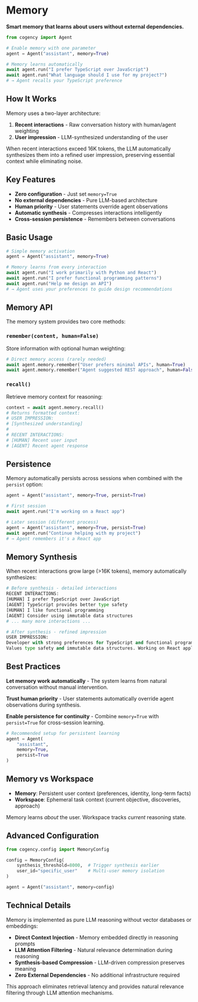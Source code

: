 # Memory

**Smart memory that learns about users without external dependencies.**

```python
from cogency import Agent

# Enable memory with one parameter
agent = Agent("assistant", memory=True)

# Memory learns automatically
await agent.run("I prefer TypeScript over JavaScript")
await agent.run("What language should I use for my project?")
# → Agent recalls your TypeScript preference
```

## How It Works

Memory uses a two-layer architecture:

1. **Recent interactions** - Raw conversation history with human/agent weighting
2. **User impression** - LLM-synthesized understanding of the user

When recent interactions exceed 16K tokens, the LLM automatically synthesizes them into a refined user impression, preserving essential context while eliminating noise.

## Key Features

- **Zero configuration** - Just set `memory=True`
- **No external dependencies** - Pure LLM-based architecture  
- **Human priority** - User statements override agent observations
- **Automatic synthesis** - Compresses interactions intelligently
- **Cross-session persistence** - Remembers between conversations

## Basic Usage

```python
# Simple memory activation
agent = Agent("assistant", memory=True)

# Memory learns from every interaction
await agent.run("I work primarily with Python and React")
await agent.run("I prefer functional programming patterns")
await agent.run("Help me design an API")
# → Agent uses your preferences to guide design recommendations
```

## Memory API

The memory system provides two core methods:

### `remember(content, human=False)`
Store information with optional human weighting:

```python
# Direct memory access (rarely needed)
await agent.memory.remember("User prefers minimal APIs", human=True)
await agent.memory.remember("Agent suggested REST approach", human=False)
```

### `recall()`
Retrieve memory context for reasoning:

```python
context = await agent.memory.recall()
# Returns formatted context:
# USER IMPRESSION:
# [Synthesized understanding]
# 
# RECENT INTERACTIONS: 
# [HUMAN] Recent user input
# [AGENT] Recent agent response
```

## Persistence

Memory automatically persists across sessions when combined with the `persist` option:

```python
agent = Agent("assistant", memory=True, persist=True)

# First session
await agent.run("I'm working on a React app")

# Later session (different process)
agent = Agent("assistant", memory=True, persist=True)  
await agent.run("Continue helping with my project")
# → Agent remembers it's a React app
```

## Memory Synthesis

When recent interactions grow large (>16K tokens), memory automatically synthesizes:

```python
# Before synthesis - detailed interactions
RECENT INTERACTIONS:
[HUMAN] I prefer TypeScript over JavaScript  
[AGENT] TypeScript provides better type safety
[HUMAN] I like functional programming
[AGENT] Consider using immutable data structures
# ... many more interactions ...

# After synthesis - refined impression  
USER IMPRESSION:
Developer with strong preferences for TypeScript and functional programming patterns. 
Values type safety and immutable data structures. Working on React applications.
```

## Best Practices

**Let memory work automatically** - The system learns from natural conversation without manual intervention.

**Trust human priority** - User statements automatically override agent observations during synthesis.

**Enable persistence for continuity** - Combine `memory=True` with `persist=True` for cross-session learning.

```python
# Recommended setup for persistent learning
agent = Agent(
    "assistant", 
    memory=True,
    persist=True
)
```

## Memory vs Workspace

- **Memory**: Persistent user context (preferences, identity, long-term facts)
- **Workspace**: Ephemeral task context (current objective, discoveries, approach)

Memory learns *about* the user. Workspace tracks *current* reasoning state.

## Advanced Configuration

```python
from cogency.config import MemoryConfig

config = MemoryConfig(
    synthesis_threshold=8000,  # Trigger synthesis earlier
    user_id="specific_user"    # Multi-user memory isolation
)

agent = Agent("assistant", memory=config)
```

## Technical Details

Memory is implemented as pure LLM reasoning without vector databases or embeddings:

- **Direct Context Injection** - Memory embedded directly in reasoning prompts
- **LLM Attention Filtering** - Natural relevance determination during reasoning  
- **Synthesis-based Compression** - LLM-driven compression preserves meaning
- **Zero External Dependencies** - No additional infrastructure required

This approach eliminates retrieval latency and provides natural relevance filtering through LLM attention mechanisms.